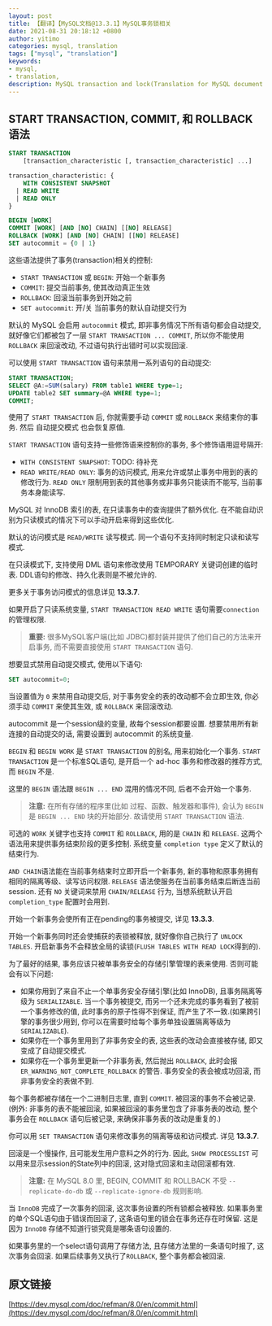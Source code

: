 ```yaml
---
layout: post
title: 【翻译】【MySQL文档@13.3.1】MySQL事务锁相关
date: 2021-08-31 20:18:12 +0800
author: yitimo
categories: mysql, translation
tags: ["mysql", "translation"]
keywords:
- mysql,
- translation,
description: MySQL transaction and lock(Translation for MySQL document Ch-13.3.1).
---
```


## START TRANSACTION, COMMIT, 和 ROLLBACK 语法

``` sql
START TRANSACTION
    [transaction_characteristic [, transaction_characteristic] ...]

transaction_characteristic: {
    WITH CONSISTENT SNAPSHOT
  | READ WRITE
  | READ ONLY
}

BEGIN [WORK]
COMMIT [WORK] [AND [NO] CHAIN] [[NO] RELEASE]
ROLLBACK [WORK] [AND [NO] CHAIN] [[NO] RELEASE]
SET autocommit = {0 | 1}
```

这些语法提供了事务(transaction)相关的控制:

- ``START TRANSACTION`` 或 ``BEGIN``: 开始一个新事务
- ``COMMIT``: 提交当前事务, 使其改动真正生效
- ``ROLLBACK``: 回滚当前事务到开始之前
- ``SET autocommit``: 开/关 当前事务的默认自动提交行为

默认的 MySQL 会启用 ``autocommit`` 模式, 即非事务情况下所有语句都会自动提交, 就好像它们都被包了一层 ``START TRANSACTION ... COMMIT``, 所以你不能使用 ``ROLLBACK`` 来回滚改动, 不过语句执行出错时可以实现回滚.

可以使用 ``START TRANSACTION`` 语句来禁用一系列语句的自动提交:

``` sql
START TRANSACTION;
SELECT @A:=SUM(salary) FROM table1 WHERE type=1;
UPDATE table2 SET summary=@A WHERE type=1;
COMMIT;
```

使用了 ``START TRANSACTION`` 后, 你就需要手动 ``COMMIT`` 或 ``ROLLBACK`` 来结束你的事务. 然后 自动提交模式 也会恢复原值.

``START TRANSACTION`` 语句支持一些修饰语来控制你的事务, 多个修饰语用逗号隔开:

- ``WITH CONSISTENT SNAPSHOT``: TODO: 待补充
- ``READ WRITE/READ ONLY``: 事务的访问模式, 用来允许或禁止事务中用到的表的修改行为. ``READ ONLY`` 限制用到表的其他事务或非事务只能读而不能写, 当前事务本身能读写.

MySQL 对 InnoDB 索引的表, 在只读事务中的查询提供了额外优化. 在不能自动识别为只读模式的情况下可以手动开启来得到这些优化.

默认的访问模式是 ``READ/WRITE`` 读写模式. 同一个语句不支持同时制定只读和读写模式.

在只读模式下, 支持使用 DML 语句来修改使用 TEMPORARY 关键词创建的临时表. DDL语句的修改、持久化表则是不被允许的.

更多关于事务访问模式的信息详见 **13.3.7**.

如果开启了只读系统变量, ``START TRANSACTION READ WRITE`` 语句需要``connection`` 的管理权限.

> **重要:** 很多MySQL客户端(比如 JDBC)都封装并提供了他们自己的方法来开启事务, 而不需要直接使用 ``START TRANSACTION`` 语句.

想要显式禁用自动提交模式, 使用以下语句:

``` sql
SET autocommit=0;
```

当设置值为 ``0`` 来禁用自动提交后, 对于事务安全的表的改动都不会立即生效, 你必须手动 ``COMMIT`` 来使其生效, 或 ``ROLLBACK`` 来回滚改动.

autocommit 是一个session级的变量, 故每个session都要设置. 想要禁用所有新连接的自动提交的话, 需要设置到 autocommit 的系统变量.

``BEGIN`` 和 ``BEGIN WORK`` 是 ``START TRANSACTION`` 的别名, 用来初始化一个事务. ``START TRANSACTION`` 是一个标准SQL语句, 是开启一个 ad-hoc 事务和修改器的推荐方式, 而 ``BEGIN`` 不是.

这里的 ``BEGIN`` 语法跟 ``BEGIN ... END`` 混用的情况不同, 后者不会开始一个事务.

> **注意:** 在所有存储的程序里(比如 过程、函数、触发器和事件), 会认为 ``BEGIN`` 是 ``BEGIN ... END`` 块的开始部分. 故请使用 ``START TRANSACTION`` 语法.

可选的 ``WORK`` 关键字也支持 ``COMMIT`` 和 ``ROLLBACK``, 用的是 ``CHAIN`` 和 ``RELEASE``. 这两个语法用来提供事务结束阶段的更多控制. 系统变量 ``completion type`` 定义了默认的结束行为.

``AND CHAIN``语法能在当前事务结束时立即开启一个新事务, 新的事物和原事务拥有相同的隔离等级、读写访问权限. ``RELEASE`` 语法使服务在当前事务结束后断连当前session. 还有 ``NO`` 关键词来禁用 ``CHAIN/RELEASE`` 行为, 当想系统默认开启``completion_type`` 配置时会用到.

开始一个新事务会使所有正在pending的事务被提交, 详见 **13.3.3**.

开始一个新事务同时还会使捕获的表锁被释放, 就好像你自己执行了 ``UNLOCK TABLES``. 开启新事务不会释放全局的读锁(``FLUSH TABLES WITH READ LOCK``得到的).

为了最好的结果, 事务应该只被单事务安全的存储引擎管理的表来使用. 否则可能会有以下问题:

- 如果你用到了来自不止一个单事务安全存储引擎(比如 InnoDB), 且事务隔离等级为 ``SERIALIZABLE``. 当一个事务被提交, 而另一个还未完成的事务看到了被前一个事务修改的值, 此时事务的原子性得不到保证, 而产生了不一致.(如果跨引擎的事务很少用到, 你可以在需要时给每个事务单独设置隔离等级为 ``SERIALIZABLE``).
- 如果你在一个事务里用到了非事务安全的表, 这些表的改动会直接被存储, 即又变成了自动提交模式.
- 如果你在一个事务里更新一个非事务表, 然后抛出 ``ROLLBACK``, 此时会报 ``ER_WARNING_NOT_COMPLETE_ROLLBACK`` 的警告. 事务安全的表会被成功回滚, 而非事务安全的表做不到.

每个事务都被存储在一个二进制日志里, 直到 ``COMMIT``. 被回滚的事务不会被记录. (例外: 非事务的表不能被回滚, 如果被回滚的事务里包含了非事务表的改动, 整个事务会在 ``ROLLBACK`` 语句后被记录, 来确保非事务表的改动是重复的.)

你可以用 ``SET TRANSACTION`` 语句来修改事务的隔离等级和访问模式. 详见 **13.3.7**.

回滚是一个慢操作, 且可能发生用户意料之外的行为. 因此, ``SHOW PROCESSLIST`` 可以用来显示session的State列中的回滚, 这对隐式回滚和主动回滚都有效.

> **注意:** 在 MySQL 8.0 里, BEGIN, COMMIT 和 ROLLBACK 不受 ``--replicate-do-db`` 或 ``--replicate-ignore-db`` 规则影响.

当 ``InnoDB`` 完成了一次事务的回滚, 这次事务设置的所有锁都会被释放. 如果事务里的单个SQL语句由于错误而回滚了, 这条语句里的锁会在事务还存在时保留. 这是因为 ``InnoDB`` 存储不知道行锁究竟是哪条语句设置的.

如果事务里的一个select语句调用了存储方法, 且存储方法里的一条语句时报了, 这次事务会回滚. 如果后续事务又执行了``ROLLBACK``, 整个事务都会被回滚.

## 原文链接

[https://dev.mysql.com/doc/refman/8.0/en/commit.html](https://dev.mysql.com/doc/refman/8.0/en/commit.html)
